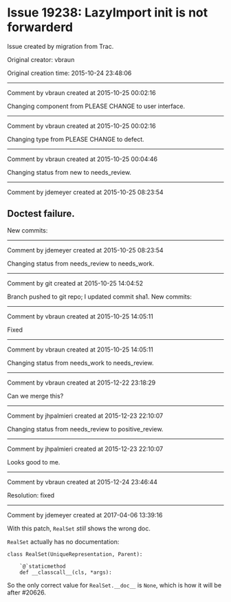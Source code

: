 # Issue 19238: LazyImport __init__ is not forwarderd

Issue created by migration from Trac.

Original creator: vbraun

Original creation time: 2015-10-24 23:48:06




---

Comment by vbraun created at 2015-10-25 00:02:16

Changing component from PLEASE CHANGE to user interface.


---

Comment by vbraun created at 2015-10-25 00:02:16

Changing type from PLEASE CHANGE to defect.


---

Comment by vbraun created at 2015-10-25 00:04:46

Changing status from new to needs_review.


---

Comment by jdemeyer created at 2015-10-25 08:23:54

Doctest failure.
----
New commits:


---

Comment by jdemeyer created at 2015-10-25 08:23:54

Changing status from needs_review to needs_work.


---

Comment by git created at 2015-10-25 14:04:52

Branch pushed to git repo; I updated commit sha1. New commits:


---

Comment by vbraun created at 2015-10-25 14:05:11

Fixed


---

Comment by vbraun created at 2015-10-25 14:05:11

Changing status from needs_work to needs_review.


---

Comment by vbraun created at 2015-12-22 23:18:29

Can we merge this?


---

Comment by jhpalmieri created at 2015-12-23 22:10:07

Changing status from needs_review to positive_review.


---

Comment by jhpalmieri created at 2015-12-23 22:10:07

Looks good to me.


---

Comment by vbraun created at 2015-12-24 23:46:44

Resolution: fixed


---

Comment by jdemeyer created at 2017-04-06 13:39:16

With this patch, `RealSet` _still_ shows the wrong doc.

`RealSet` actually has no documentation:

```
class RealSet(UniqueRepresentation, Parent):

    `@`staticmethod
    def __classcall__(cls, *args):
```


So the only correct value for `RealSet.__doc__` is `None`, which is how it will be after #20626.
